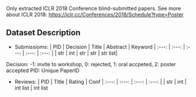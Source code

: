 Only extracted ICLR 2018 Conference blind-submitted papers.
See more about ICLR 2018: https://iclr.cc/Conferences/2018/Schedule?type=Poster


## Dataset Description

* Submissioms: 
| PID | Decision | Title | Abstract | Keyword
| :---: | :---: | :---: | :---: | :---: |
| str | int | str | str | str list| 

Decision: -1: invite to workshop, 0: rejected, 1: oral accpeted, 2: poster accepted
PID: Unique PaperID

* Reviews: 
| PID | Title | Rating | Conf
| :---: | :---: | :---: | :---: |
| str | int | int list | int list 
